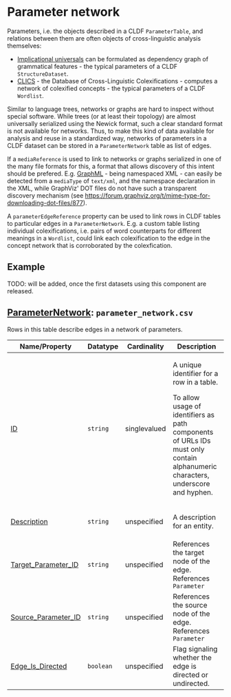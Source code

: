 # Parameter network

Parameters, i.e. the objects described in a CLDF `ParameterTable`, and relations between them
are often objects of cross-linguistic analysis themselves:
- [Implicational universals](https://www.oxfordreference.com/display/10.1093/oi/authority.20110803095959399) 
  can be formulated as dependency graph of grammatical features - the typical parameters of a CLDF `StructureDataset`.
- [CLICS](https://clics.clld.org/) - the Database of Cross-Linguistic Colexifications - computes a network of colexified 
  concepts - the typical parameters of a CLDF `Wordlist`.

Similar to language trees, networks or graphs are hard to inspect without special software. While trees
(or at least their topology) are almost universally serialized using the Newick format, such a clear standard
format is not available for networks. Thus, to make this kind of data available for analysis and reuse in a
standardized way, networks of parameters in a CLDF dataset can be stored in a `ParameterNetwork` table as 
list of edges.

If a `mediaReference` is used to link to networks or graphs serialized in one of the many file formats
for this, a format that allows discovery of this intent should be prefered. E.g. 
[GraphML](http://graphml.graphdrawing.org/) - being namespaced XML - can easily be detected from a 
`mediaType` of `text/xml`, and the namespace declaration in the XML, while GraphViz' DOT files do not 
have such a transparent discovery mechanism (see https://forum.graphviz.org/t/mime-type-for-downloading-dot-files/877).

A `parameterEdgeReference` property can be used to link rows in CLDF tables to particular edges in
a `ParameterNetwork`. E.g. a custom table listing individual colexifications, i.e. pairs of word counterparts
for different meanings in a `Wordlist`, could link each colexification to the edge in the concept network
that is corroborated by the colexfication.


## Example

TODO: will be added, once the first datasets using this component are released.

## [ParameterNetwork](http://cldf.clld.org/v1.0/terms.rdf#ParameterNetwork): `parameter_network.csv`

Rows in this table describe edges in a network of parameters.

Name/Property | Datatype | Cardinality | Description
 --- | --- | --- | --- 
[ID](http://cldf.clld.org/v1.0/terms.rdf#id) | `string` | singlevalued | <div> <p>A unique identifier for a row in a table.</p> <p> To allow usage of identifiers as path components of URLs IDs must only contain alphanumeric characters, underscore and hyphen. </p> </div> 
[Description](http://cldf.clld.org/v1.0/terms.rdf#description) | `string` | unspecified | <div> <p>A description for an entity.</p> </div> 
[Target_Parameter_ID](http://cldf.clld.org/v1.0/terms.rdf#targetParameterReference) | `string` | unspecified | References the target node of the edge.<br>References <code>Parameter</code>
[Source_Parameter_ID](http://cldf.clld.org/v1.0/terms.rdf#sourceParameterReference) | `string` | unspecified | References the source node of the edge.<br>References <code>Parameter</code>
[Edge_Is_Directed](http://cldf.clld.org/v1.0/terms.rdf#edgeIsDirected) | `boolean` | unspecified | Flag signaling whether the edge is directed or undirected.